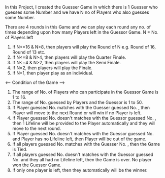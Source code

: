 In this Project, I created the Guesser Game in which there is 1 Guesser who guesses some Number and we have N no of Players who also guesses some Number.

There are 4 rounds in this Game and we can play each round any no. of times depending upon how many Players left in the Guessor Game.
N = No. of Players left
1. If N<=16 & N>8, then players will play the Round of N e.g. Round of 16, Round of 13 etc.
2. If N<=8 & N>4, then players will play the Quarter Finale.
3. If N<=4 & N>2, then players will play the Semi Finale.
4. If N=2, then players will play the Finale.
5. If N=1, then player play as an individual.

<-- Condition of the Game -->
1. The range of No. of Players who can participate in the Guessor Game is 1 to 16.
2. The range of No. guessed by Players and the Guessor is 1 to 50.
3. If Player guessed No. matches with the Guesser guessed No. , then Player will move to the next Round or will win if no Player is left.
4. If Player guessed No. doesn't matches with the Guessor guessed No. , then 1 Lifeline will be provided to the Player automatically and they will move to the next round.
5. If Player guessed No. doesn't matches with the Guessor guessed No. and Player has no Lifeline left, then Player will be out of the game.
6. If all players guessed No. matches with the Guesser No. , then the Game is Tied.
7. If all players guessed No. doesn't matches with the Guessor guessed No. and they all had no Lifeline left, then the Game is over. No player won the Guessor Game.
8. If only one player is left, then they automatically will be the winner.
